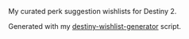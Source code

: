 My curated perk suggestion wishlists for Destiny 2.

Generated with my [destiny-wishlist-generator][1] script.

[1]: https://github.com/AlexMax/destiny-wishlist-generator/

